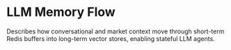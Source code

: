# LLM Memory Flow

Describes how conversational and market context move through short-term Redis buffers into long-term vector stores, enabling stateful LLM agents.
